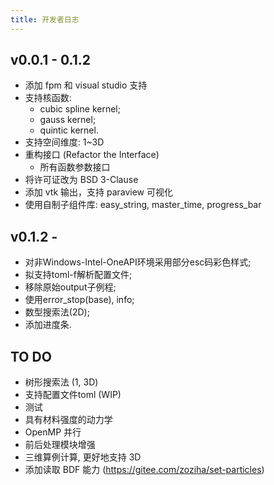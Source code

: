 ```yaml
---
title: 开发者日志
---
```


## v0.0.1 - 0.1.2

- 添加 fpm 和 visual studio 支持
- 支持核函数:
  - cubic spline kernel;
  - gauss kernel;
  - quintic kernel.
- 支持空间维度: 1~3D
- 重构接口 (Refactor the Interface)
  - 所有函数参数接口
- 将许可证改为 BSD 3-Clause
- 添加 vtk 输出，支持 paraview 可视化
- 使用自制子组件库: easy_string, master_time, progress_bar

## v0.1.2 -

- 对非Windows-Intel-OneAPI环境采用部分esc码彩色样式;
- 拟支持toml-f解析配置文件;
- 移除原始output子例程;
- 使用error_stop(base), info;
- 数型搜索法(2D);
- 添加进度条.

## TO DO

- 树形搜索法 (1, 3D)
- 支持配置文件toml (WIP)
- 测试
- 具有材料强度的动力学
- OpenMP 并行
- 前后处理模块增强
- 三维算例计算, 更好地支持 3D
- 添加读取 BDF 能力 (https://gitee.com/zoziha/set-particles)
